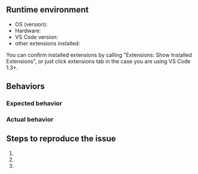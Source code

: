 ## Runtime environment
* OS (version):
* Hardware: 
* VS Code version:
* other extensions installed: 

You can confirm installed extensions by calling "Extensions: Show Installed Extensions", or
just click extensions tab in the case you are using VS Code 1.3+.

## Behaviors
### Expected behavior


### Actual behavior


## Steps to reproduce the issue
1. 
2.
3.
